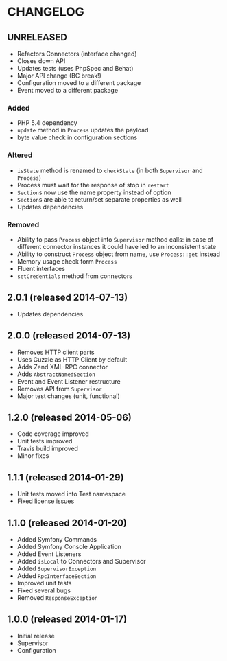 # CHANGELOG


## UNRELEASED

- Refactors Connectors (interface changed)
- Closes down API
- Updates tests (uses PhpSpec and Behat)
- Major API change (BC break!)
- Configuration moved to a different package
- Event moved to a different package

### Added

- PHP 5.4 dependency
- `update` method in `Process` updates the payload
- byte value check in configuration sections

### Altered

- `isState` method is renamed to `checkState` (in both `Supervisor` and `Process`)
- Process must wait for the response of stop in `restart`
- `Section`s now use the name property instead of option
- `Section`s are able to return/set separate properties as well
- Updates dependencies

### Removed

- Ability to pass `Process` object into `Supervisor` method calls: in case of different connector instances it could have led to an inconsistent state
- Ability to construct `Process` object from name, use `Process::get` instead
- Memory usage check form `Process`
- Fluent interfaces
- `setCredentials` method from connectors


## 2.0.1 (released 2014-07-13)

- Updates dependencies


## 2.0.0 (released 2014-07-13)

- Removes HTTP client parts
- Uses Guzzle as HTTP Client by default
- Adds Zend XML-RPC connector
- Adds `AbstractNamedSection`
- Event and Event Listener restructure
- Removes API from `Supervisor`
- Major test changes (unit, functional)


## 1.2.0 (released 2014-05-06)

- Code coverage improved
- Unit tests improved
- Travis build improved
- Minor fixes


## 1.1.1 (released 2014-01-29)

- Unit tests moved into Test namespace
- Fixed license issues


## 1.1.0 (released 2014-01-20)

- Added Symfony Commands
- Added Symfony Console Application
- Added Event Listeners
- Added `isLocal` to Connectors and Supervisor
- Added `SupervisorException`
- Added `RpcInterfaceSection`
- Improved unit tests
- Fixed several bugs
- Removed `ResponseException`


## 1.0.0 (released 2014-01-17)

- Initial release
- Supervisor
- Configuration
